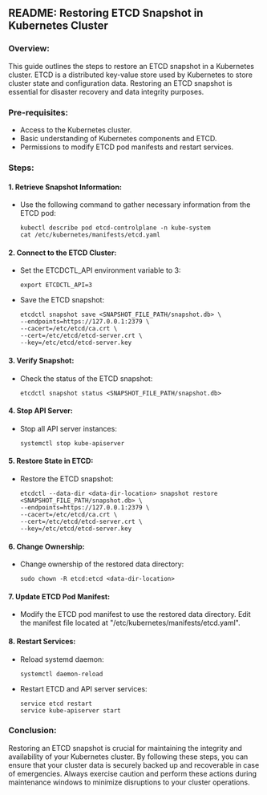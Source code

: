 ## **README: Restoring ETCD Snapshot in Kubernetes Cluster**

### Overview:

This guide outlines the steps to restore an ETCD snapshot in a Kubernetes cluster. ETCD is a distributed key-value store used by Kubernetes to store cluster state and configuration data. Restoring an ETCD snapshot is essential for disaster recovery and data integrity purposes.

### Pre-requisites:

- Access to the Kubernetes cluster.
- Basic understanding of Kubernetes components and ETCD.
- Permissions to modify ETCD pod manifests and restart services.

### Steps:

#### 1. Retrieve Snapshot Information:

- Use the following command to gather necessary information from the ETCD pod:
  ```
  kubectl describe pod etcd-controlplane -n kube-system
  cat /etc/kubernetes/manifests/etcd.yaml
  ```

#### 2. Connect to the ETCD Cluster:

- Set the ETCDCTL_API environment variable to 3:
  ```
  export ETCDCTL_API=3
  ```

- Save the ETCD snapshot:
  ```
  etcdctl snapshot save <SNAPSHOT_FILE_PATH/snapshot.db> \
  --endpoints=https://127.0.0.1:2379 \
  --cacert=/etc/etcd/ca.crt \
  --cert=/etc/etcd/etcd-server.crt \
  --key=/etc/etcd/etcd-server.key
  ```

#### 3. Verify Snapshot:

- Check the status of the ETCD snapshot:
  ```
  etcdctl snapshot status <SNAPSHOT_FILE_PATH/snapshot.db>
  ```

#### 4. Stop API Server:

- Stop all API server instances:
  ```
  systemctl stop kube-apiserver
  ```

#### 5. Restore State in ETCD:

- Restore the ETCD snapshot:
  ```
  etcdctl --data-dir <data-dir-location> snapshot restore <SNAPSHOT_FILE_PATH/snapshot.db> \
  --endpoints=https://127.0.0.1:2379 \
  --cacert=/etc/etcd/ca.crt \
  --cert=/etc/etcd/etcd-server.crt \
  --key=/etc/etcd/etcd-server.key
  ```

#### 6. Change Ownership:

- Change ownership of the restored data directory:
  ```
  sudo chown -R etcd:etcd <data-dir-location>
  ```

#### 7. Update ETCD Pod Manifest:

- Modify the ETCD pod manifest to use the restored data directory. Edit the manifest file located at "/etc/kubernetes/manifests/etcd.yaml".

#### 8. Restart Services:

- Reload systemd daemon:
  ```
  systemctl daemon-reload
  ```

- Restart ETCD and API server services:
  ```
  service etcd restart
  service kube-apiserver start
  ```

### Conclusion:

Restoring an ETCD snapshot is crucial for maintaining the integrity and availability of your Kubernetes cluster. By following these steps, you can ensure that your cluster data is securely backed up and recoverable in case of emergencies. Always exercise caution and perform these actions during maintenance windows to minimize disruptions to your cluster operations.
